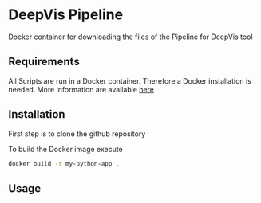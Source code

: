 # DeepVis Pipeline

Docker container for downloading the files of the Pipeline for DeepVis tool

## Requirements

All Scripts are run in a Docker container. Therefore a Docker installation is needed. More information are available [here](https://docs.docker.com/engine/install/)

## Installation

First step is to clone the github repository

To build the Docker image execute

```bash
docker build -t my-python-app .
```

## Usage
